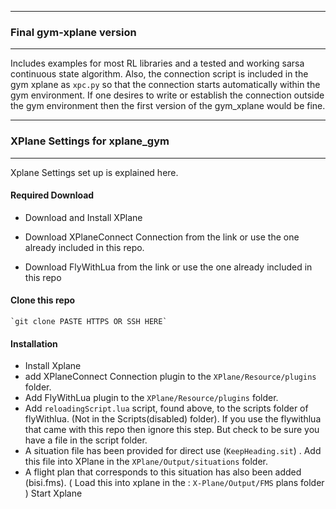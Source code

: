 ----------------------------
### Final gym-xplane version
-----------------------------
Includes examples for most RL libraries and a tested and working sarsa continuous state algorithm. Also, the connection script is included in the gym xplane as `xpc.py` so that the connection starts automatically within the gym environment. If one desires to write or establish the connection outside the gym environment then the first version of the gym_xplane would be fine.

-------------------------------------------
### XPlane Settings for xplane_gym
----------------------------------------
Xplane Settings set up is explained here.

#### Required Download
  - Download and Install XPlane

  - Download XPlaneConnect Connection from the link or use the one already included in this repo.

  - Download FlyWithLua from the link or use the one already included in this repo
  
#### Clone this repo
    `git clone PASTE HTTPS OR SSH HERE`

    
#### Installation
  - Install Xplane
  - add XPlaneConnect Connection plugin to the `XPlane/Resource/plugins` folder.
  - Add FlyWithLua plugin to the `XPlane/Resource/plugins` folder.
  - Add `reloadingScript.lua` script, found above, to the scripts folder of flyWithlua. (Not in the Scripts(disabled) folder). If you use the flywithlua that came with this repo then ignore this step. But check to be sure you have a file in the script folder.
  - A situation file has been provided for direct use (`KeepHeading.sit`) . Add this file into XPlane in the `XPlane/Output/situations` folder.
  - A flight plan that corresponds to this situation has also been added (bisi.fms). ( Load this into xplane in the : `X-Plane/Output/FMS` plans folder )
  Start Xplane
